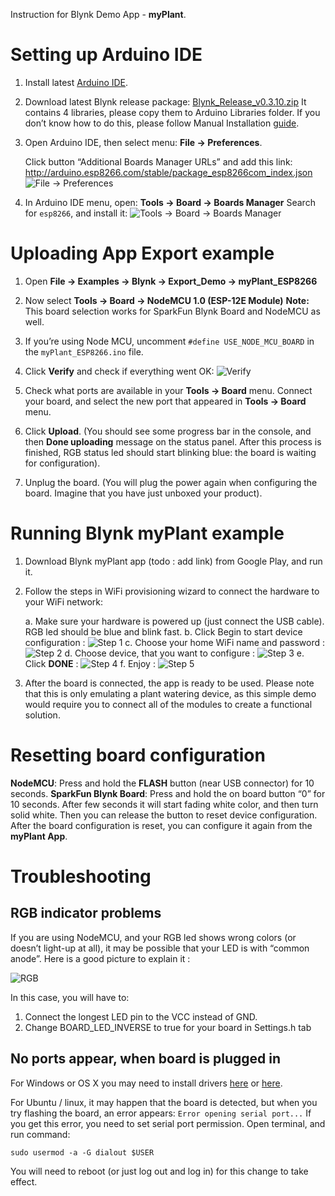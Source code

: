 Instruction for Blynk Demo App - **myPlant**.

# Setting up Arduino IDE

1. Install latest [Arduino IDE](https://www.arduino.cc/en/Main/Software).

2. Download latest Blynk release package: [Blynk_Release_v0.3.10.zip](https://github.com/blynkkk/blynk-library/releases/download/v0.3.10/Blynk_Release_v0.3.10.zip)
   It contains 4 libraries, please copy them to Arduino Libraries folder. 
   If you don’t know how to do this, please follow Manual Installation [guide](https://www.arduino.cc/en/Guide/Libraries#toc5).
3. Open Arduino IDE, then select menu: **File -> Preferences**.

   Click button “Additional Boards Manager URLs” and add this link:
   http://arduino.esp8266.com/stable/package_esp8266com_index.json
   ![File -> Preferences](https://github.com/blynkkk/blynk-library/blob/master/extras/docs/images/file_preferences.png)
   
4. In Arduino IDE menu, open: **Tools -> Board -> Boards Manager**
   Search for ```esp8266```, and install it:
   ![Tools -> Board -> Boards Manager](https://github.com/blynkkk/blynk-library/blob/master/extras/docs/images/boards_manager.png)
   
# Uploading App Export example

1. Open **File -> Examples -> Blynk -> Export_Demo -> myPlant_ESP8266**

2. Now select **Tools -> Board -> NodeMCU 1.0 (ESP-12E Module)**
   **Note:** This board selection works for SparkFun Blynk Board and NodeMCU as well.

3. If you’re using Node MCU, uncomment ```#define USE_NODE_MCU_BOARD``` in the ```myPlant_ESP8266.ino``` file.

4. Click **Verify** and check if everything went OK:
   ![Verify](https://github.com/blynkkk/blynk-library/blob/master/extras/docs/images/verify.png)
   
5. Check what ports are available in your **Tools -> Board** menu.
   Connect your board, and select the new port that appeared in **Tools -> Board** menu.
   
6. Click **Upload**. (You should see some progress bar in the console, and then **Done uploading** message on the 
   status panel. After this process is finished, RGB status led should start blinking blue: the board is waiting for configuration).
   
7. Unplug the board. (You will plug the power again when configuring the board. Imagine that you have just unboxed your product).

# Running Blynk myPlant example

1. Download Blynk myPlant app (todo : add link) from Google Play, and run it.

2. Follow the steps in WiFi provisioning wizard to connect the hardware to your WiFi network:
   
   a. Make sure your hardware is powered up (just connect the USB cable). RGB led should be blue and blink fast.
   b. Click Begin to start device configuration :
   ![Step 1](https://github.com/blynkkk/blynk-library/blob/master/extras/docs/images/provisioning_start.png)
   c. Choose your home WiFi name and password : 
   ![Step 2](https://github.com/blynkkk/blynk-library/blob/master/extras/docs/images/provisioning_choose_network.png)
   d. Choose device, that you want to configure :
   ![Step 3](https://github.com/blynkkk/blynk-library/blob/master/extras/docs/images/provisioning_connect.png)
   e. Click **DONE** : 
   ![Step 4](https://github.com/blynkkk/blynk-library/blob/master/extras/docs/images/provisioning_done.png)
   f. Enjoy :
   ![Step 5](https://github.com/blynkkk/blynk-library/blob/master/extras/docs/images/demo_app.png)

3. After the board is connected, the app is ready to be used.
   Please note that this is only emulating a plant watering device, as this simple demo would require you to 
   connect all of the modules to create a functional solution.

# Resetting board configuration

**NodeMCU**: Press and hold the **FLASH** button (near USB connector) for 10 seconds.
**SparkFun Blynk Board**: Press and hold the on board button “0” for 10 seconds.
After few seconds it will start fading white color, and then turn solid white. 
Then you can release the button to reset device configuration.
After the board configuration is reset, you can configure it again from the **myPlant App**.

# Troubleshooting

## RGB indicator problems

If you are using NodeMCU, and your RGB led shows wrong colors (or doesn’t light-up at all), it may be possible 
that your LED is with “common anode”. Here is a good picture to explain it :

![RGB](http://bildr.org/blog/wp-content/uploads/2011/01/RGBLEDs2.png)

In this case, you will have to:

  1. Connect the longest LED pin to the VCC instead of GND.
  2. Change BOARD_LED_INVERSE to true for your board in Settings.h tab
  
## No ports appear, when board is plugged in

For Windows or OS X you may need to install drivers [here](https://www.silabs.com/products/mcu/Pages/USBtoUARTBridgeVCPDrivers.aspx) 
or [here](http://www.ftdichip.com/Drivers/VCP.htm).

For Ubuntu / linux, it may happen that the board is detected, but when you try flashing the board, 
an error appears: ```Error opening serial port...```
If you get this error, you need to set serial port permission. Open terminal, and run command:

```sudo usermod -a -G dialout $USER```

You will need to reboot (or just log out and log in) for this change to take effect.